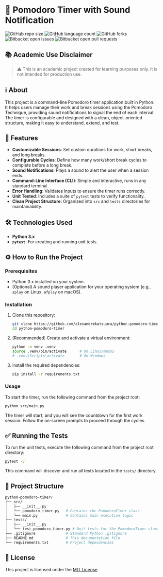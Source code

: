 
# 📝 Pomodoro Timer with Sound Notification

![GitHub repo size](https://img.shields.io/github/repo-size/alexandrekatsuura/python-pomodoro-timer?style=for-the-badge)
![GitHub language count](https://img.shields.io/github/languages/count/alexandrekatsuura/python-pomodoro-timer?style=for-the-badge)
![GitHub forks](https://img.shields.io/github/forks/alexandrekatsuura/python-pomodoro-timer?style=for-the-badge)
![Bitbucket open issues](https://img.shields.io/bitbucket/issues/alexandrekatsuura/python-pomodoro-timer?style=for-the-badge)
![Bitbucket open pull requests](https://img.shields.io/bitbucket/pr-raw/alexandrekatsuura/python-pomodoro-timer?style=for-the-badge)

## 📚 Academic Use Disclaimer

> ⚠️ This is an academic project created for learning purposes only.
> It is not intended for production use.

## ℹ️ About

This project is a command-line Pomodoro timer application built in Python. It helps users manage their work and break sessions using the Pomodoro Technique, providing sound notifications to signal the end of each interval. The timer is configurable and designed with a clean, object-oriented structure, making it easy to understand, extend, and test.

## 🚀 Features

*   **Customizable Sessions**: Set custom durations for work, short breaks, and long breaks.
*   **Configurable Cycles**: Define how many work/short break cycles to complete before a long break.
*   **Sound Notifications**: Plays a sound to alert the user when a session ends.
*   **Command-Line Interface (CLI)**: Simple and interactive, runs in any standard terminal.
*   **Error Handling**: Validates inputs to ensure the timer runs correctly.
*   **Unit Tested**: Includes a suite of `pytest` tests to verify functionality.
*   **Clean Project Structure**: Organized into `src` and `tests` directories for maintainability.

## 🛠️ Technologies Used

*   **Python 3.x**
*   **`pytest`**: For creating and running unit tests.

## ⚙️ How to Run the Project

### Prerequisites

*   Python 3.x installed on your system.
*   (Optional) A sound player application for your operating system (e.g., `aplay` on Linux, `afplay` on macOS).

### Installation

1.  Clone this repository:

    ```bash
    git clone https://github.com/alexandrekatsuura/python-pomodoro-timer
    cd python-pomodoro-timer
    ```

2.  (Recommended) Create and activate a virtual environment:

    ```bash
    python -m venv .venv
    source .venv/bin/activate      # On Linux/macOS
    # .venv\Scripts\activate       # On Windows
    ```

3.  Install the required dependencies:

    ```bash
    pip install -r requirements.txt
    ```

### Usage

To start the timer, run the following command from the project root:

```bash
python src/main.py
```

The timer will start, and you will see the countdown for the first work session. Follow the on-screen prompts to proceed through the cycles.

## ✅ Running the Tests

To run the unit tests, execute the following command from the project root directory:

```bash
pytest -v
```

This command will discover and run all tests located in the `tests/` directory.

## 📁 Project Structure

```bash
python-pomodoro-timer/
├── src/
│   ├── __init__.py
│   └── pomodoro_timer.py   # Contains the PomodoroTimer class
│   └── main.py             # Contains main execution logic
├── tests/
│   ├── __init__.py
│   └── test_pomodoro_timer.py # Unit tests for the PomodoroTimer class
├── .gitignore              # Standard Python .gitignore
├── README.md               # This documentation file
└── requirements.txt        # Project dependencies
```

## 📄 License

This project is licensed under the [MIT License](LICENSE).


